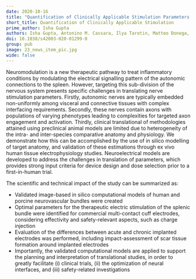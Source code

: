 ```yaml
---
date: 2020-10-16
title: "Quantification of Clinically Applicable Stimulation Parameters for Precision Near-Organ Neuromodulation of Human Splenic Nerves"
short_title: Quantification of Clinically Applicable Stimulation
prime_author: Isha Gupta
authors: Isha Gupta, Antonino M. Cassara, Ilya Tarotin, Matteo Donega, Jason A. Miranda, David M. Sokal, Sebastien Ouchouche, Wesley Dopson, Paul Matteucci, Esra Neufeld, Matthew A. Schiefer, Alison Rowles, Paul McGill, Justin Perkins, Nikola Dolezalova, Kourosh Saeb-Parsy, Niels Kuster, Refet Firat Yazicioglu, Jason Witherington, and Daniel J. Chew, Communications Biology 2020, Volume 3, 577, online 16 October 2020
doi: 10.1038/s42003-020-01299-0
group: pub
image: 23_news_item_pic.jpg
wide: false
---
```

Neuromodulation is a new therapeutic pathway to treat inflammatory conditions by modulating the electrical signalling pattern of the autonomic connections to the spleen. However, targeting this sub-division of the nervous system presents specific challenges in translating nerve stimulation parameters. Firstly, autonomic nerves are typically embedded non-uniformly among visceral and connective tissues with complex interfacing requirements. Secondly, these nerves contain axons with populations of varying phenotypes leading to complexities for targeted axon engagement and activation. Thirdly, clinical translational of methodologies attained using preclinical animal models are limited due to heterogeneity of the intra- and inter-species comparative anatomy and physiology. We demonstrate how this can be accomplished by the use of in silico modelling of target anatomy, and validation of these estimations through ex vivo human tissue electrophysiology studies. Neuroelectrical models are developed to address the challenges in translation of parameters, which provides strong input criteria for device design and dose selection prior to a first-in-human trial.

The scientific and technical impact of the study can be summarized as:

+ Validated image-based in silico computational models of human and porcine neurovascular bundles were created
+ Optimal parameters for the therapeutic electric stimulation of the splenic bundle were identified for commercial multi-contact cuff electrodes, considering effectivity and safety-relevant aspects, such as charge injection
+ Evaluation of the differences between acute and chronic implanted electrodes was performed, including impact-assessment of scar tissue formation around implanted electrodes
+ Importantly, the validated computational models are applied to support the planning and interpretation of translational studies, in order to greatly facilitate (i) clinical trials, (ii) the optimization of neural interfaces, and (iii) safety-related investigations


